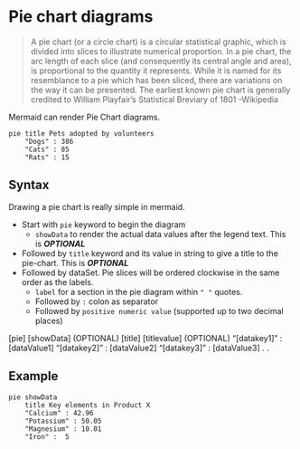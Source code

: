 
# Pie chart diagrams

> A pie chart (or a circle chart) is a circular statistical graphic,
> which is divided into slices to illustrate numerical proportion. In a
> pie chart, the arc length of each slice (and consequently its central
> angle and area), is proportional to the quantity it represents. While
> it is named for its resemblance to a pie which has been sliced, there
> are variations on the way it can be presented. The earliest known pie
> chart is generally credited to William Playfair’s Statistical Breviary
> of 1801 -Wikipedia

Mermaid can render Pie Chart diagrams.

``` mermaid
pie title Pets adopted by volunteers
    "Dogs" : 386
    "Cats" : 85
    "Rats" : 15
```

## Syntax

Drawing a pie chart is really simple in mermaid.

- Start with `pie` keyword to begin the diagram
  - `showData` to render the actual data values after the legend text.
    This is ***OPTIONAL***
- Followed by `title` keyword and its value in string to give a title to
  the pie-chart. This is ***OPTIONAL***
- Followed by dataSet. Pie slices will be ordered clockwise in the same
  order as the labels.
  - `label` for a section in the pie diagram within `" "` quotes.
  - Followed by `:` colon as separator
  - Followed by `positive numeric value` (supported up to two decimal
    places)

\[pie\] \[showData\] (OPTIONAL) \[title\] \[titlevalue\] (OPTIONAL)
“\[datakey1\]” : \[dataValue1\] “\[datakey2\]” : \[dataValue2\]
“\[datakey3\]” : \[dataValue3\] . .

## Example

``` mermaid
pie showData
    title Key elements in Product X
    "Calcium" : 42.96
    "Potassium" : 50.05
    "Magnesium" : 10.01
    "Iron" :  5
```
